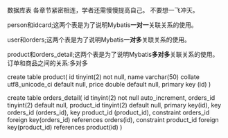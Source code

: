 数据库表
各章节紧密相连，学者还需慢慢提高自己。  不要想一飞冲天。

person和idcard;这两个表是为了说明Mybatis**一对一**关联关系的使用。

user和orders;这两个表是为了说明Mybatis**一对多**关联关系的使用。

product和orders_detail;这两个表是为了说明Mybatis**多对多**关联关系的使用。
   订单和商品之间的关系:多对多

create table product(
id tinyint(2) not null,
name varchar(50) collate utf8_unicode_ci default null,
price double default null,
primary key (id)
)

create table orders_detail(
id tinyint(2) not null auto_increment,
orders_id tinyint(2) default null,
product_id tinyint(2) default null,
primary key(id),
key orders_id (orders_id),
key product_id (product_id),
constraint orders_id foreign key(orders_id) references orders(id),
constraint product_id foreign key(product_id) references product(id)
)